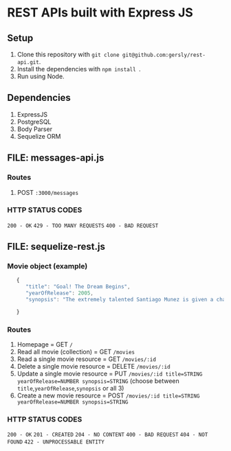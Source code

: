 # REST APIs built with Express JS

## Setup
1. Clone this repository with `git clone git@github.com:gersly/rest-api.git`.
1. Install the dependencies with `npm install `.
1. Run using Node.

## Dependencies 
1. ExpressJS 
1. PostgreSQL
1. Body Parser
1. Sequelize ORM

## FILE: messages-api.js
### Routes
1. POST `:3000/messages`

### HTTP STATUS CODES
`200 - OK`
`429 - TOO MANY REQUESTS`
`400 - BAD REQUEST`

## FILE: sequelize-rest.js
### Movie object (example)
```javascript
   {
      "title": "Goal! The Dream Begins",
      "yearOfRelease": 2005,
      "synopsis": "The extremely talented Santiago Munez is given a chance at professional football, after being spotted by a scout who has ties with Newcastle United."

   }
   ```

### Routes
1. Homepage =  GET `/`
1. Read all movie (collection) = GET `/movies`
1. Read a single movie resource = GET `/movies/:id`
1. Delete a single movie resource = DELETE `/movies/:id`
1. Update a single movie resource = PUT `/movies/:id title=STRING yearOfRelease=NUMBER synopsis=STRING` (choose between `title`,`yearOfRelease`,`synopsis` or all 3)
1. Create a new movie resource = POST `/movies/:id title=STRING yearOfRelease=NUMBER synopsis=STRING`

### HTTP STATUS CODES
`200 - OK`
`201 - CREATED`
`204 - NO CONTENT`
`400 - BAD REQUEST`
`404 - NOT FOUND`
`422 - UNPROCESSABLE ENTITY`

